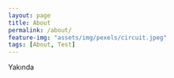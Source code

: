 ```yaml
---
layout: page
title: About
permalink: /about/
feature-img: "assets/img/pexels/circuit.jpeg"
tags: [About, Test]
---
```


Yakında
